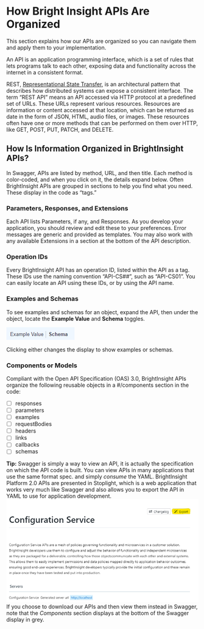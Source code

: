 # How Bright Insight APIs Are Organized

This section explains how our APIs are organized so you can navigate them and apply them to your implementation.

An API is an application programming interface, which is a set of rules that lets programs talk to each other, exposing data and functionality across the internet in a consistent format.

REST, [Representational State Transfer](http://www.ics.uci.edu/~fielding/pubs/dissertation/rest_arch_style.htm), is an architectural pattern that describes how distributed systems can expose a consistent interface. The term “REST API” means an API accessed via HTTP protocol at a predefined set of URLs. These URLs represent various resources. Resources are information or content accessed at that location, which can be returned as date in the form of JSON, HTML, audio files, or images. These resources often have one or more methods that can be performed on them over HTTP, like GET, POST, PUT, PATCH, and DELETE. 

## How Is Information Organized in BrightInsight APIs?

In Swagger, APIs are listed by method, URL, and then title. Each method is color-coded, and when you click on it, the details expand below. Often BrightInsight APIs are grouped in sections to help you find what you need. These display in the code as “tags.”

### Parameters, Responses, and Extensions

Each API lists Parameters, if any, and Responses. As you develop your application, you should review and edit these to your preferences. Error messages are generic and provided as templates. You may also work with any available Extensions in a section at the bottom of the API description. 

### Operation IDs

Every BrightInsight API has an operation ID, listed within the API as a tag. These IDs use the naming convention “API-CS##”, such as “API-CS01”. You can easily locate an API using these IDs, or by using the API name.

### Examples and Schemas

To see examples and schemas for an object, expand the API, then under the object, locate the **Example Value** and **Schema** toggles. 

![Examples Schemas Toggles](../assets/images/ExampleSchemaToggle.png)

Clicking either changes the display to show examples or schemas.

### Components or Models

Compliant with the Open API Specification (OAS) 3.0, BrightInsight APIs organize the following reusable objects in a #/components section in the code:
- [ ] responses 
- [ ] parameters 
- [ ] examples
- [ ] requestBodies
- [ ] headers
- [ ] links
- [ ] callbacks
- [ ] schemas

**Tip:** Swagger is simply a way to view an API, it is actually the specification on which the API code is built. You can view APIs in many applications that use the same format spec. and simply *consume* the YAML. BrightInsight Platform 2.0 APIs are presented in Stoplight, which is a web application that works very much like Swagger and also allows you to export the API in YAML to use for application development. 
![Stoplight Export Button](../assets/images/ExportfromStoplight.png)
If you choose to download our APIs and then view them instead in Swagger, note that the *Components* section displays at the bottom of the Swagger display in grey. 
